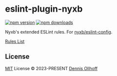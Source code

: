 # eslint-plugin-nyxb

[![npm version][npm-version-src]][npm-version-href]
[![npm downloads][npm-downloads-src]][npm-downloads-href]

Nyxb's extended ESLint rules. For [nyxb/eslint-config](https://github.com/nyxb/eslint-config).

[Rules List](./src/rules)

## License

[MIT](./LICENSE) License © 2023-PRESENT [Dennis Ollhoff](https://github.com/nyxb)

<!-- Badges -->

[npm-version-src]: https://img.shields.io/npm/v/eslint-plugin-nyxb?style=flat&colorA=080f12&colorB=14F195
[npm-version-href]: https://npmjs.com/package/eslint-plugin-nyxb
[npm-downloads-src]: https://img.shields.io/npm/dm/eslint-plugin-nyxb?style=flat&colorA=080f12&colorB=14F195
[npm-downloads-href]: https://npmjs.com/package/eslint-plugin-nyxb
